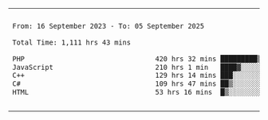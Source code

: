 

<table border="0">
 <tr>
  <td>
  
 
 <!--START_SECTION:waka-->

```txt
From: 16 September 2023 - To: 05 September 2025

Total Time: 1,111 hrs 43 mins

PHP                                420 hrs 32 mins █████████▒░░░░░░░░░░░░░░░   37.42 %
JavaScript                         210 hrs 1 min   ████▓░░░░░░░░░░░░░░░░░░░░   18.69 %
C++                                129 hrs 14 mins ███░░░░░░░░░░░░░░░░░░░░░░   11.50 %
C#                                 109 hrs 47 mins ██▒░░░░░░░░░░░░░░░░░░░░░░   09.77 %
HTML                               53 hrs 16 mins  █▒░░░░░░░░░░░░░░░░░░░░░░░   04.74 %
```

<!--END_SECTION:waka-->
  </td>
    <td>
   <div align="start">
        <a href="https://open.spotify.com/user/dxso20he52f5d4ti73duavf95">
        <img width="200px" src="https://spotify-github-profile.kittinanx.com/api/view.svg?uid=dxso20he52f5d4ti73duavf95&cover_image=true&theme=default&show_offline=false&background_color=121212&interchange=false" alt="Spotify Now Playing">
    </a>
</div> 

  </td>
 </tr>

</table>

